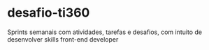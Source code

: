 # desafio-ti360
Sprints semanais com atividades, tarefas e desafios, com intuito de  desenvolver skills front-end developer 
